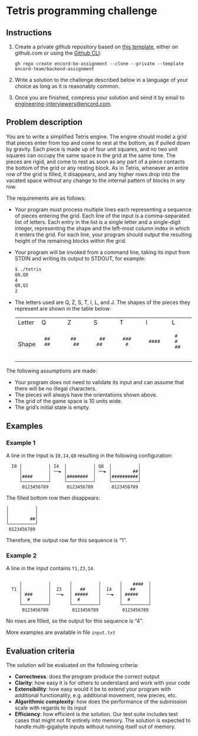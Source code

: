 # Tetris programming challenge

## Instructions

1. Create a private github repository based on [this template](https://github.com/encord-team/backend-assignment), either on github.com or using the [Github CLI](https://cli.github.com/):

   ```
   gh repo create encord-be-assignment --clone --private --template encord-team/backend-assignment
   ```

1. Write a solution to the challenge described below in a language of your choice as long as it is reasonably common.

1. Once you are finished, compress your solution and send it by email to engineering-interviewers@encord.com.

## Problem description

You are to write a simplified Tetris engine.
The engine should model a grid that pieces enter from top and come to rest at the bottom, as if pulled down by gravity. Each piece is made up of four unit squares, and no two unit squares can occupy the same space in the grid at the same time.
The pieces are rigid, and come to rest as soon as any part of a piece contacts the bottom of the grid or any resting block. As in Tetris, whenever an entire row of the grid is filled, it disappears, and any higher rows drop into the vacated space without any change to the internal pattern of blocks in any row.

The requirements are as follows:
- Your program must process multiple lines each representing a sequence of pieces entering the grid. Each line of the input is a comma-separated list of letters. Each entry in the list is a single letter and a single-digit integer, representing the shape and the left-most column index in which it enters the grid. For each line, your program should output the resulting height of the remaining blocks within the grid. 
- Your program will be invoked from a command line, taking its input from STDIN and writing its output to STDOUT, for example:

   ```bash
   $ ./tetris
   Q0,Q0
   4
   Q0,Q2
   2
   ```
- The letters used are Q, Z, S, T, I, L, and J. The shapes of the pieces they represent are shown in the table below:

   </td>
   </tr>
   </table>
   <table>
     <tr>
       <td>Letter</td>
       <td>Q</td>
       <td>Z</td>
       <td>S</td>
       <td>T</td>
       <td>I</td>
       <td>L</td>
       <td>J</td>
     </tr>
     <tr>
       <td>Shape</td>
       <td>
         <pre>
   ##
   ##
         </pre>
       </td>
       <td>
         <pre>
   ##
    ##
         </pre>
       </td>
       <td>
         <pre>
    ##
   ##
         </pre>
       </td>
       <td>
         <pre>
   ###
    #
         </pre>
       </td>
       <td>
         <pre>
   ####
         </pre>
       </td>
       <td>
         <pre>
   #
   #
   ##
         </pre>
       </td>
       <td>
         <pre>
    #
    #
   ##
         </pre>
       </td>
     </tr>
   </table>

The following assumptions are made:

- Your program does not need to validate its input and can assume that there will be no illegal characters. 
- The pieces will always have the orientations shown above.
- The grid of the game space is 10 units wide.
- The grid’s initial state is empty.

## Examples

### Example 1

A line in the input is `I0,I4,Q8` resulting in the following configuration:

```
  I0 │          │ I4  │          │ Q8  │          │
     │          │ ──► │          │ ──► │        ##│
     │####      │     │########  │     │##########│
     └──────────┘     └──────────┘     └──────────┘
      0123456789       0123456789       0123456789

```

The filled bottom row then disappears:

```
│          │
│          │
│        ##│
└──────────┘
 0123456789
```

Therefore, the output row for this sequence is “1”.

### Example 2

A line in the input contains `T1,Z3,I4`.

```

     │          │       │          │       │    ####  │
  T1 │          │  Z3   │   ##     │  I4   │   ##     │
     │ ###      │  ──►  │ #####    │  ──►  │ #####    │
     │  #       │       │  #       │       │  #       │
     └──────────┘       └──────────┘       └──────────┘
      0123456789         0123456789         0123456789

```

No rows are filled, so the output for this sequence is “4”.

More examples are available in file `input.txt`

## Evaluation criteria

The solution will be evaluated on the following criteria:

- **Correctness**: does the program produce the correct output
- **Clarity**: how easy it is for others to understand and work with your code
- **Extensibility**: how easy would it be to extend your program with additional functionality, e.g. additional movement, new pieces, etc.
- **Algorithmic complexity**: how does the performance of the submission scale with
  regards to its input
- **Efficiency**: how efficient is the solution. Our test suite includes test cases that might not fit entirely into memory. The solution is expected to handle multi-gigabyte inputs without running itself out of memory.
